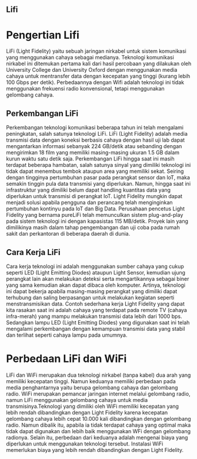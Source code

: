 ## Lifi

# Pengertian Lifi
LiFi (Light Fidelity) yaitu sebuah jaringan nirkabel untuk sistem komunikasi yang menggunakan cahaya sebagai medianya.
Teknologi komunikasi nirkabel ini ditemukan pertama kali dari hasil percobaan yang dilakukan oleh University College dan University Oxford dengan menggunakan media cahaya untuk mentransfer data dengan kecepatan yang tinggi (kurang lebih 100 Gbps per detik).
Perbedaannya dengan Wifi adalah teknologi ini tidak menggunakan frekuensi radio konvensional, tetapi menggunakan gelombang cahaya.

## Perkembangan LiFi
Perkembangan teknologi komunikasi beberapa tahun ini telah mengalami peningkatan, salah satunya teknologi LiFi.
LiFi (Light Fidelity) adalah media transmisi data dengan koneksi berbasis cahaya dengan hasil uji lab dapat mengantarkan informasi sebanyak 224 GB/detik atau sebanding dengan mengirimkan 18 film yang memiliki masing-masing ukuran 1.5 GB dalam kurun waktu satu detik saja.
Perkembangan LiFi hingga saat ini masih terdapat beberapa hambatan, salah satunya sinyal yang dimiliki teknologi ini tidak dapat menembus tembok ataupun area yang memiliki sekat. Seiring dengan tingginya pertumbuhan pasar pada perangkat sensor dan loT, maka semakin tinggin pula data transmisi yang diperlukan. Namun, hingga saat ini infrastruktur yang dimiliki belum dapat handling kuantitas data yang diperlukan untuk transmisi di perangkat loT. Light Fidelity mungkin dapat menjadi solusi apabila pengguna dan perancang telah menginginkan pertumbuhan kontinyu pada loT dan Big Data. Perusahaan pencetus Light Fidelity yang bernama pureLiFi telah memunculkan sistem plug-and-play pada sistem teknologi ini dengan kapasistas 115 MB/detik. Proyek lain yang dimilikinya masih dalam tahap pengembangan dan uji coba pada rumah sakit dan perkantoran di beberapa daerah di dunia.

## Cara Kerja LiFi
  Cara kerja teknologi ini adalah menggunakan sumber cahaya yang cukup seperti LED (Light Emitting Diodes) ataupun Light Sensor, kemudian ujung perangkat lain akan melakukan deteksi serta mengartikannya sebagai biner yang sama kemudian akan dapat dibaca oleh komputer. Artinya, teknologi ini dapat bekerja apabila masing-masing perangkat yang dimiliki dapat terhubung dan saling berpasangan untuk melakukan kegiatan seperti menstransmisikan data.
Contoh sederhana kerja Light Fidelity yang dapat kita rasakan saat ini adalah cahaya yang terdapat pada remote TV (cahaya infra-merah) yang mampu melakukan transmisi data lebih dari 1000 bps.
Sedangkan lampu LED (Light Emitting Diodes) yang digunakan saat ini telah mengalami perkembangan dengan kemampuan transmisi data yang stabil dan terlihat seperti cahaya lampu pada umumnya.
# Perbedaan LiFi dan WiFi
LiFi dan WiFi merupakan dua teknologi nirkabel (tanpa kabel) dua arah yang memiliki kecepatan tinggi. Namun keduanya memiliki perbedaan pada media penghantarnya yaitu berupa gelombang cahaya dan gelombang radio. WiFi merupakan pemancar jaringan internet melalui gelombang radio, namun LiFi menggunakan gelombang cahaya untuk media transmisinya.Teknologi yang dimiliki oleh WiFi memiliki kecepatan yang lebih rendah dibandingkan dengan Light Fidelity karena kecepatan gelombang cahaya lebih cepat 10.000 kali dibandingkan dengan gelombang radio.
Namun dibalik itu, apabila ia tidak terdapat cahaya yang optimal maka tidak dapat digunakan dan lebih baik menggunakan WFi dengan gelombang radionya. Selain itu, perbedaan dari keduanya adalah mengenai biaya yang diperlukan untuk menggunakan teknologi tersebut. Instalasi WiFi memerlukan biaya yang lebih rendah dibandingkan dengan Light Fidelity.
